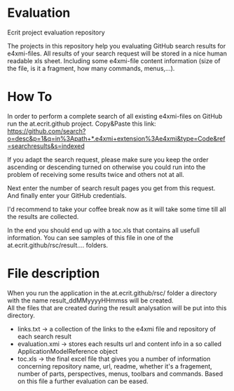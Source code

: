Evaluation
==========

Ecrit project evaluation repository

The projects in this repository help you evaluating GitHub search results for e4xmi-files.
All results of your search request will be stored in a nice human readable xls sheet. Including some e4xmi-file content information (size of the file, is it a fragment, how many commands, menus,...).

How To
==========
In order to perform a complete search of all existing e4xmi-files on GitHub run the at.ecrit.github project.
Copy&Paste this link:
https://github.com/search?o=desc&p=1&q=in%3Apath+*.e4xmi+extension%3Ae4xmi&type=Code&ref=searchresults&s=indexed

If you adapt the search request, please make sure you keep the order ascending or descending turned on otherwise you could run into the problem of receiving some results twice and others not at all.

Next enter the number of search result pages you get from this request.
And finally enter your GitHub credentials.

I'd recommend to take your coffee break now as it will take some time till all the results are collected.

In the end you should end up with a toc.xls that contains all usefull information. You can see samples of this file in one of the at.ecrit.github/rsc/result.... folders.

File description
==========
When you run the application in the at.ecrit.github/rsc/ folder a directory with the name result_ddMMyyyyHHmmss will be created.  
All the files that are created during the result analysation will be put into this directory.
* links.txt -> a collection of the links to the e4xmi file and repository of each search result
* evaluation.xmi -> stores each results url and content info in a so called ApplicationModelReference object
* toc.xls -> the final excel file that gives you a number of information concerning repository name, url, readme, whether it's a fragement, number of parts, perspectives, menus, toolbars and commands.
Based on this file a further evaluation can be eased.
